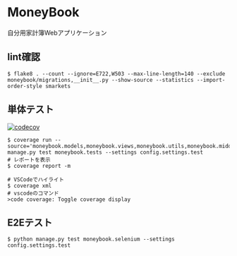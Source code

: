 # MoneyBook
自分用家計簿Webアプリケーション

## lint確認
```
$ flake8 . --count --ignore=E722,W503 --max-line-length=140 --exclude moneybook/migrations,__init__.py --show-source --statistics --import-order-style smarkets
```

## 単体テスト
[![codecov](https://codecov.io/gh/tMorriss/MoneyBook/branch/master/graph/badge.svg?token=E522OPRLRM)](https://codecov.io/gh/tMorriss/MoneyBook)
```
$ coverage run --source='moneybook.models,moneybook.views,moneybook.utils,moneybook.middleware,moneybook.forms' manage.py test moneybook.tests --settings config.settings.test
# レポートを表示
$ coverage report -m

# VSCodeでハイライト
$ coverage xml
# vscodeのコマンド
>code coverage: Toggle coverage display
```

## E2Eテスト
```
$ python manage.py test moneybook.selenium --settings config.settings.test
```
